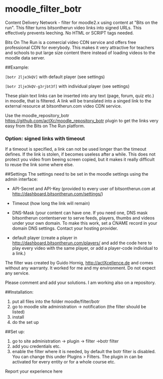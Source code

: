 moodle_filter_botr
=================
Content Delivery Network - filter for moodle2.x using content at "Bits on the run".
This filter turns bitsontherun video links into signed URLs. This effectively prevents leeching.
No HTML or SCRIPT tags needed.

Bits On The Run is a comercial video CDN service and offers free professional CDN for everybody.
This makes it very attractive for teachers and schools to put large size content there instead of
loading videos to the moodle data server.

##Example:

`[botr 2lje3kQV]` with default player (see settings)

`[botr 2lje3kQV-g3rjbt3f]` with individual player (see settings)

These plain text links can be inserted into any text (page, forum, quiz etc.)  in moodle, that is filtered.
A link will be translated into a singed link to the external resource at bitsontherun.com video CDN service.

Use the moodle_repository_botr https://github.com/actXc/moodle_repository_botr plugin to get the links 
very easy from the Bits on The Run platform.

### Option: signed links with timeout
If a timeout is specified, a link can not be used longer than the timeout defines. If the link is stolen, 
if becomes useless after a while. This does not protect you video from beeing screen copied, but it makes 
it really difficult to reuse the link some where else.

##Settings
The settings need to be set in the moodle settings using the admin interface:

* API-Secret and API-Key (provided to every user of bitsontherun.com at http://dashboard.bitsontherun.com/settings/)
 
* Timeout (how long the link will remain)

* DNS-Mask (your content can have one. If you need one, DNS mask bitsontherun contentserver to serve feeds,
           players, thumbs and videos under your own domain. To make this work, set a CNAME record in your 
           domain DNS settings. Contact your hosting provider. 
           
* default player (create a player in http://dashboard.bitsontherun.com/players/ and add the code here to play 
                 every video with the same player, or add a player-code individual to a link.)

The filter was created by Guido Hornig, http://actXcellence.de and comes without any warranty.
It worked for me and my environment. Do not expect any service.

Please comment and add your solutions.
I am working also on a repository.

##Installation:
1. put all files into the folder moodle/filter/botr
2. go to moodle site administration -> notification (the filter should be listed)
3. install
4. do the set up

##Set up:
1. go to site administration -> plugin -> filter ->botr filter
2. add you credentials etc.
3. enable the filter where it is needed, by default the botr filter is disabled.
     You can change this under Plugins > Filters.
The plugin in can be activated for every entity or for a whole course etc. 

Report your experience here
